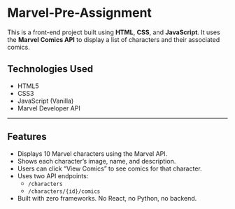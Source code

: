 # Marvel-Pre-Assignment

This is a front-end project built using **HTML**, **CSS**, and **JavaScript**. It uses the **Marvel Comics API** to display a list of characters and their associated comics.
## Technologies Used

- HTML5
- CSS3
- JavaScript (Vanilla)
- Marvel Developer API

---

##  Features

- Displays 10 Marvel characters using the Marvel API.
- Shows each character’s image, name, and description.
- Users can click “View Comics” to see comics for that character.
- Uses two API endpoints:
  - `/characters`
  - `/characters/{id}/comics`
- Built with zero frameworks. No React, no Python, no backend.


